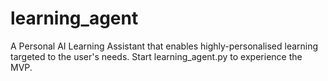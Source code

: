 # learning_agent
A Personal AI Learning Assistant that enables highly-personalised learning targeted to the user's needs.
Start learning_agent.py to experience the MVP.
